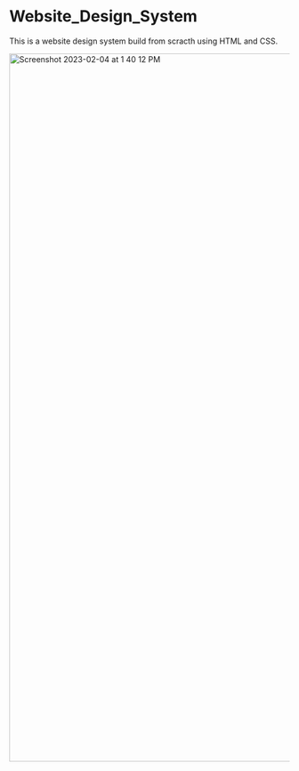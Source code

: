 # Website_Design_System
This is a website design system build from scracth using HTML and CSS. 


<img width="1274" alt="Screenshot 2023-02-04 at 1 40 12 PM" src="https://user-images.githubusercontent.com/29699370/216784092-07ae32a2-3967-4782-9252-a7aaff9fdbd2.png">

